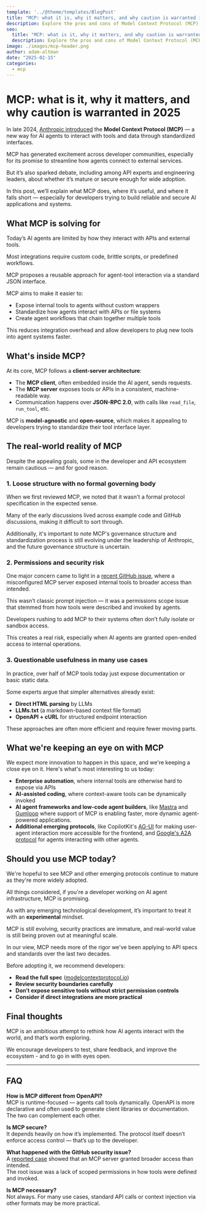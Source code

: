 ```yaml
---
template: '../@theme/templates/BlogPost'
title: "MCP: what it is, why it matters, and why caution is warranted in 2025"
description: Explore the pros and cons of Model Context Protocol (MCP), an emerging standard for AI agent interaction.
seo:
  title: "MCP: what is it, why it matters, and why caution is warranted in 2025"
  description: Explore the pros and cons of Model Context Protocol (MCP), an emerging standard for AI agent interaction.
image: ./images/mcp-header.png
author: adam-altman
date: "2025-02-15"
categories:
  - mcp
---
```


# MCP: what is it, why it matters, and why caution is warranted in 2025

In late 2024, [Anthropic introduced](https://www.anthropic.com/news/model-context-protocol) the **Model Context Protocol (MCP)** — 
a new way for AI agents to interact with tools and data through standardized interfaces.

MCP has generated excitement across developer communities, especially for its promise to streamline how agents connect to external services.

But it’s also sparked debate, including among API experts and engineering leaders, about whether it’s mature or secure enough for wide adoption.

In this post, we’ll explain what MCP does, where it’s useful, and where it falls short — especially for developers trying to build reliable and secure
AI applications and systems.

## What MCP is solving for

Today’s AI agents are limited by how they interact with APIs and external tools.

Most integrations require custom code, brittle scripts, or predefined workflows.

MCP proposes a reusable approach for agent-tool interaction via a standard JSON 
interface.

MCP aims to make it easier to:

- Expose internal tools to agents without custom wrappers  
- Standardize how agents interact with APIs or file systems  
- Create agent workflows that chain together multiple tools  

This reduces integration overhead and allow developers to plug new tools into agent systems faster.

## What's inside MCP?

At its core, MCP follows a **client-server architecture**:

- The **MCP client**, often embedded inside the AI agent, sends requests.  
- The **MCP server** exposes tools or APIs in a consistent, machine-readable way.  
- Communication happens over **JSON-RPC 2.0**, with calls like `read_file`, `run_tool`, etc.

MCP is **model-agnostic** and **open-source**, which makes it appealing to developers trying to standardize 
their tool interface layer.

## The real-world reality of MCP

Despite the appealing goals, some in the developer and API ecosystem remain cautious — and for good reason.

### 1. Loose structure with no formal governing body 

When we first reviewed MCP, we noted that it wasn't a formal protocol specification in the expected sense.

Many of the early discussions lived across example code and GitHub discussions, making it difficult to sort through. 

Additionally, it's important to note MCP's governance structure and standardization process is still evolving under 
the leadership of Anthropic, and the future governance structure is uncertain.

### 2. Permissions and security risk

One major concern came to light in a [recent GitHub issue](https://github.com/modelcontext/protocol/issues/18),
where a misconfigured MCP server exposed internal tools to broader access than intended.

This wasn’t classic prompt injection — it was a permissions scope issue that stemmed from how tools were described and invoked by agents.

Developers rushing to add MCP to their systems often don’t fully isolate or sandbox access.

This creates a real risk, especially when AI agents are granted open-ended access to internal operations.

### 3. Questionable usefulness in many use cases

In practice, over half of MCP tools today just expose documentation or basic static data.

Some experts argue that simpler alternatives already exist:

- **Direct HTML parsing** by LLMs  
- **LLMs.txt** (a markdown-based context file format)  
- **OpenAPI + cURL** for structured endpoint interaction  

These approaches are often more efficient and require fewer moving parts.

## What we're keeping an eye on with MCP

We expect more innovation to happen in this space, and we're keeping a close eye on it.
Here's what's most interesting to us today:

- **Enterprise automation**, where internal tools are otherwise hard to expose via APIs  
- **AI-assisted coding**, where context-aware tools can be dynamically invoked  
- **AI agent frameworks and low-code agent builders**, like [Mastra](https://mastra.ai/blog/mastra-mcp)
 and [Gumloop](https://www.gumloop.com/blog/announcing-gumcp) where support of MCP is enabling faster, 
more dynamic agent-powered applications.
- **Additional emerging protocols**, like CopilotKit's [AG-UI](https://github.com/ag-ui-protocol/ag-ui) for
making user-agent interaction more accessible for the frontend, and
[Google's A2A protocol](https://developers.googleblog.com/en/a2a-a-new-era-of-agent-interoperability/)
for agents interacting with other agents.

## Should you use MCP today?

We're hopeful to see MCP and other emerging protocols continue to mature as they're more widely adopted. 

All things considered, if you're a developer working on AI agent infrastructure, MCP is promising.

As with any emerging technological development, it’s important to treat it with an **experimental** 
mindset.

MCP is still evolving, security practices are immature, and real-world value is still being proven
out at meaningful scale.

In our view, MCP needs more of the rigor we've been applying to API specs and standards over the 
last two decades.

Before adopting it, we recommend developers:

- **Read the full spec** ([modelcontextprotocol.io](https://modelcontextprotocol.io))  
- **Review security boundaries carefully**  
- **Don’t expose sensitive tools without strict permission controls**  
- **Consider if direct integrations are more practical**

## Final thoughts

MCP is an ambitious attempt to rethink how AI agents interact with the world, and that’s worth exploring.

We encourage developers to test, share feedback, and improve the ecosystem - and to go in with eyes open.

---

## FAQ

**How is MCP different from OpenAPI?**  
MCP is runtime-focused — agents call tools dynamically. OpenAPI is more declarative and often used to generate client libraries or documentation. 
The two can complement each other.

**Is MCP secure?**  
It depends heavily on how it’s implemented. The protocol itself doesn’t enforce access control — that’s up to the developer.

**What happened with the GitHub security issue?**  
A [reported case](https://github.com/modelcontext/protocol/issues/18) showed that an MCP server granted broader access than intended.  
The root issue was a lack of scoped permissions in how tools were defined and invoked.

**Is MCP necessary?**  
Not always. For many use cases, standard API calls or context injection via other formats may be more practical.
